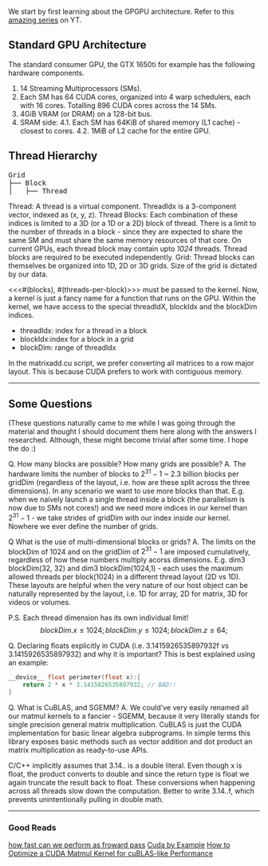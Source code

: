 We start by first learning about the GPGPU architecture. Refer to this [amazing series](https://www.youtube.com/watch?v=1Goq8Yc3dfo) on YT.

## Standard GPU Architecture
The standard consumer GPU, the GTX 1650ti for example has the following hardware components.
1. 14 Streaming Multiprocessors (SMs).
2. Each SM has 64 CUDA cores, organized into 4 warp schedulers, each with 16 cores. Totalling 896 CUDA cores across the 14 SMs.
3. 4GiB VRAM (or DRAM) on a 128-bit bus. 
4. SRAM side:
4.1. Each SM has 64KiB of shared memory (L1 cache) - closest to cores.
4.2. 1MiB of L2 cache for the entire GPU.

## Thread Hierarchy
<pre>
Grid
├── Block
│   ├── Thread
</pre>

Thread: A thread is a virtual component. ThreadIdx is a 3-component vector, indexed as (x, y, z). 
Thread Blocks: Each combination of these indices is limited to a 3D (or a 1D or a 2D) block of thread. There is a limit to the number of threads in a block - since they are expected to share the same SM and must share the same memory resources of that core. On current GPUs, each thread block may contain upto *1024* threads. Thread blocks are required to be executed independently.
Grid: Thread blocks can themselves be organized into 1D, 2D or 3D grids. Size of the grid is dictated by our data. 

<<<#(blocks), #(threads-per-block)>>> must be passed to the kernel. Now, a kernel is just a fancy name for a function that runs on the GPU. Within the kernel, we have access to the special threadIdX, blockIdx and the blockDim indices.
- threadIdx: index for a thread in a block
- blockIdx:index for a block in a grid
- blockDim: range of threadIdx

In the matrixadd.cu script, we prefer converting all matrices to a row major layout. This is because CUDA prefers to work with contiguous memory.

---

## Some Questions
(These questions naturally came to me while I was going through the material and thought I should document them here along with the answers I researched. Although, these might become trivial after some time. I hope the do :)

Q. How many blocks are possible? How many grids are possible?
A. The hardware limits the number of blocks to $2^31-1$ ~ 2.3 billion blocks per gridDim (regardless of the layout, i.e. how are these split across the three dimensions). In any scenario we want to use more blocks than that. E.g. when we naively launch a single thread inside a block (the parallelism is now due to SMs not cores!) and we need more indices in our kernel than $2^31-1$ - we take strides of gridDim with our index inside our kernel. Nowhere we ever define the number of grids. 

Q What is the use of multi-dimensional blocks or grids?
A. The limits on the blockDim of 1024 and on the gridDim of $2^31-1$ are imposed cumulatively, regardless of how these numbers multiply acorss dimensions. E.g. dim3 blockDim(32, 32) and dim3 blockDim(1024,1) - each uses the maximum allowed threads per block(1024) in a different thread layout (2D vs 1D).
These layouts are helpful when the very nature of our host object can be naturally represented by the layout, i.e. 1D for array, 2D for matrix, 3D for videos or volumes. 

P.S. Each thread dimension has its own individual limit!
$$
blockDim.x \leq 1024;
blockDim.y \leq 1024;
blockDim.z \leq 64;
$$

Q. Declaring floats explicitly in CUDA (i.e. 3.1415926535897932f vs 3.1415926535897932) and why it is important?
This is best explained using an example:
```C
__device__ float perimeter(float x):{
    return 2 * x * 3.1415826535897932; // BAD!!
}
```
Q. What is CuBLAS, and SGEMM?
A. We could've very easily renamed all our matmul kernels to a fancier - SGEMM, because it very literally stands for single precision general matrix multiplication. 
CuBLAS is just the CUDA implementation for basic linear algebra subprograms. In simple terms this library exposes basic methods such as vector addition and dot product an matrix multiplication as ready-to-use APIs.  

C/C++ implicitly assumes that 3.14.. is a double literal. Even though x is float, the product converts to double and since the return type is float we again truncate the result back to float. These conversions when happening across all threads slow down the computation. Better to write 3.14..f, which prevents unintentionally pulling in double math.

---
### Good Reads
[how fast can we perform as froward pass](https://bounded-regret.ghost.io/how-fast-can-we-perform-a-forward-pass)
[Cuda by Example](https://edoras.sdsu.edu/~mthomas/docs/cuda/cuda_by_example.book.pdf)
[How to Optimize a CUDA Matmul Kernel for cuBLAS-like Performance](https://siboehm.com/articles/22/CUDA-MMM)